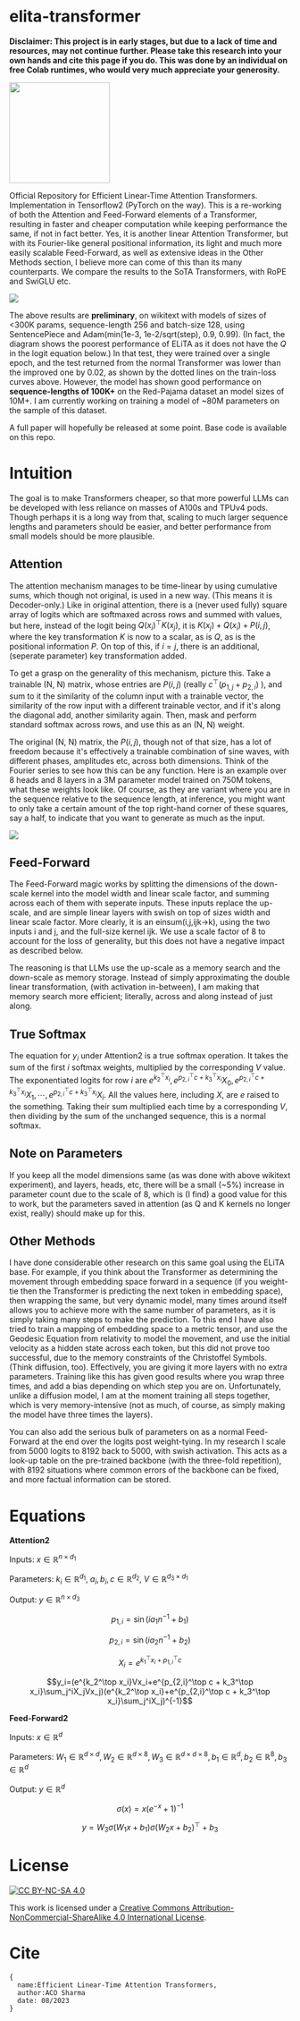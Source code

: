 # elita-transformer

**Disclaimer: This project is in early stages, but due to a lack of time and resources, may not continue further. Please take this research into your own hands and cite this page if you do. This was done by an individual on free Colab runtimes, who would very much appreciate your generosity.**

<a href="https://www.buymeacoffee.com/acos"><img src="https://www.buymeacoffee.com/assets/img/guidelines/download-assets-sm-1.svg" width="180"/></a>

Official Repository for Efficient Linear-Time Attention Transformers. Implementation in Tensorflow2 (PyTorch on the way).
This is a re-working of both the Attention and Feed-Forward elements of a Transformer, resulting in faster and cheaper computation while keeping performance the same, if not in fact better. Yes, it is another linear Attention Transformer, but with its Fourier-like general positional information, its light and much more easily scalable Feed-Forward, as well as extensive ideas in the Other Methods section, I believe more can come of this than its many counterparts.
We compare the results to the SoTA Transformers, with RoPE and SwiGLU etc.

![](ELiTA.png)

The above results are **preliminary**, on wikitext with models of sizes of <300K params, sequence-length 256 and batch-size 128, using SentencePiece and Adam(min(1e-3, 1e-2/sqrt(step), 0.9, 0.99). (In fact, the diagram shows the poorest performance of ELiTA as it does not have the $Q$ in the logit equation below.) In that test, they were trained over a single epoch, and the test returned from the normal Transformer was lower than the improved one by 0.02, as shown by the dotted lines on the train-loss curves above. However, the model has shown good performance on **sequence-lengths of 100K+** on the Red-Pajama dataset an model sizes of 10M+. I am currently working on training a model of ~80M parameters on the sample of this dataset.

A full paper will hopefully be released at some point. Base code is available on this repo.

# Intuition
The goal is to make Transformers cheaper, so that more powerful LLMs can be developed with less reliance on masses of A100s and TPUv4 pods. Though perhaps it is a long way from that, scaling to much larger sequence lengths and parameters should be easier, and better performance from small models should be more plausible.

## Attention
The attention mechanism manages to be time-linear by using cumulative sums, which though not original, is used in a new way. (This means it is Decoder-only.) Like in original attention, there is a (never used fully) square array of logits which are softmaxed across rows and summed with values, but here, instead of the logit being $Q(x_i)^\top K(x_j)$, it is $K(x_j)+Q(x_i)+P(i, j)$, where the key transformation $K$ is now to a scalar, as is $Q$, as is the positional information $P$. On top of this, if $i=j$, there is an additional, (seperate parameter) key transformation added.

To get a grasp on the generality of this mechanism, picture this. Take a trainable (N, N) matrix, whose entries are $P(i, j)$ (really $c^{\top}(p_{1,j}+p_{2,i})$ ), and sum to it the similarity of the column input with a trainable vector, the similarity of the row input with a different trainable vector, and if it's along the diagonal add, another similarity again. Then, mask and perform standard softmax across rows, and use this as an (N, N) weight.

The original (N, N) matrix, the $P(i, j)$, though not of that size, has a lot of freedom because it's effectively a trainable combination of sine waves, with different phases, amplitudes etc, across both dimensions. Think of the Fourier series to see how this can be any function. Here is an example over 8 heads and 8 layers in a 3M parameter model trained on 750M tokens, what these weights look like. Of course, as they are variant where you are in the sequence relative to the sequence length, at inference, you might want to only take a certain amount of the top right-hand corner of these squares, say a half, to indicate that you want to generate as much as the input.

![](AttentionBases.png)

## Feed-Forward
The Feed-Forward magic works by splitting the dimensions of the down-scale kernel into the model width and linear scale factor, and summing across each of them with seperate inputs. These inputs replace the up-scale, and are simple linear layers with swish on top of sizes width and linear scale factor. More clearly, it is an einsum(i,j,ijk->k), using the two inputs i and j, and the full-size kernel ijk. We use a scale factor of 8 to account for the loss of generality, but this does not have a negative impact as described below.

The reasoning is that LLMs use the up-scale as a memory search and the down-scale as memory storage. Instead of simply approximating the double linear transformation, (with activation in-between), I am making that memory search more efficient; literally, across and along instead of just along.

## True Softmax
The equation for $y_i$ under Attention2 is a true softmax operation. It takes the sum of the first $i$ softmax weights, multiplied by the corresponding $V$ value. The exponentiated logits for row $i$ are $e^{k_2^{\top}x_i},e^{p_{2,i}^{\top}c + k_3^\top x_i}X_0,e^{p_{2,i}^{\top}c + k_3^\top x_i}X_1,\cdots,e^{p_{2,i}^{\top}c + k_3^\top x_i}X_i$. All the values here, including $X$, are $e$ raised to the something. Taking their sum multiplied each time by a corresponding $V$, then dividing by the sum of the unchanged sequence, this is a normal softmax.

## Note on Parameters
If you keep all the model dimensions same (as was done with above wikitext experiment), and layers, heads, etc, there will be a small (~5%) increase in parameter count due to the scale of 8, which is (I find) a good value for this to work, but the parameters saved in attention (as Q and K kernels no longer exist, really) should make up for this.

## Other Methods
I have done considerable other research on this same goal using the ELiTA base. For example, if you think about the Transformer as determining the movement through embedding space forward in a sequence (if you weight-tie then the Transformer is predicting the next token in embedding space), then wrapping the same, but very dynamic model, many times around itself allows you to achieve more with the same number of parameters, as it is simply taking many steps to make the prediction. To this end I have also tried to train a mapping of embedding space to a metric tensor, and use the Geodesic Equation from relativity to model the movement, and use the initial velocity as a hidden state across each token, but this did not prove too successful, due to the memory constraints of the Christoffel Symbols. (Think diffusion, too). Effectively, you are giving it more layers with no extra parameters. Training like this has given good results where you wrap three times, and add a bias depending on which step you are on. Unfortunately, unlike a diffusion model, I am at the moment training all steps together, which is very memory-intensive (not as much, of course, as simply making the model have three times the layers).

You can also add the serious bulk of parameters on as a normal Feed-Forward at the end over the logits post weight-tying. In my research I scale from 5000 logits to 8192 back to 5000, with swish activation. This acts as a look-up table on the pre-trained backbone (with the three-fold repetition), with 8192 situations where common errors of the backbone can be fixed, and more factual information can be stored.

# Equations
**Attention2**

Inputs: $x\in\mathbb{R}^{n\times d_1}$

Parameters: $k_i\in\mathbb{R}^{d_1}$, $a_i, b_i, c\in\mathbb{R}^{d_2}$, $V\in\mathbb{R}^{d_3\times d_1}$

Output: $y\in\mathbb{R}^{n\times d_3}$

$$p_{1,i}=\sin(ia_1n^{-1}+b_1)$$

$$p_{2,i}=\sin(ia_2n^{-1}+b_2)$$

$$X_i=e^{k_1^\top x_i+p_{1,i}^\top c}$$

$$y_i=(e^{k_2^\top x_i}Vx_i+e^{p_{2,i}^\top c + k_3^\top x_i}\sum_j^iX_jVx_j)(e^{k_2^\top x_i}+e^{p_{2,i}^\top c + k_3^\top x_i}\sum_j^iX_j)^{-1}$$

**Feed-Forward2**

Inputs: $x\in\mathbb{R}^{d}$

Parameters: $W_1\in\mathbb{R}^{d\times d},W_2\in\mathbb{R}^{d\times 8},W_3\in\mathbb{R}^{d\times d\times 8},b_1\in\mathbb{R}^d,b_2\in\mathbb{R}^8,b_3\in\mathbb{R}^d$

Output: $y\in\mathbb{R}^{d}$

$$\sigma(x)=x(e^{-x}+1)^{-1}$$

$$y=W_3\sigma(W_1x + b_1)\sigma(W_2x + b_2)^\top + b_3$$

# License

[![CC BY-NC-SA 4.0][cc-by-nc-sa-shield]][cc-by-nc-sa]

This work is licensed under a
[Creative Commons Attribution-NonCommercial-ShareAlike 4.0 International License][cc-by-nc-sa].

[cc-by-nc-sa]: http://creativecommons.org/licenses/by-nc-sa/4.0/
[cc-by-nc-sa-shield]: https://img.shields.io/badge/License-CC%20BY--NC--SA%204.0-lightgrey.svg

# Cite
```
{
  name:Efficient Linear-Time Attention Transformers,
  author:ACO Sharma
  date: 08/2023
}
```

